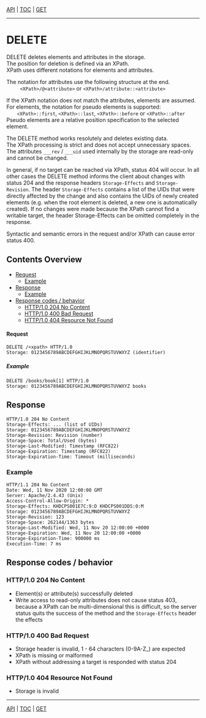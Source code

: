 [API](api.md) | [TOC](README.md) | [GET](api-get.md)
- - -

# DELETE

DELETE deletes elements and attributes in the storage.  
The position for deletion is defined via an XPath.  
XPath uses different notations for elements and attributes.

The notation for attributes use the following structure at the end.  
&#160;&#160;&#160;&#160;&#160;&#160;&#160;&#160;
    `<XPath>/@<attribute>` or `<XPath>/attribute::<attribute>`  

If the XPath notation does not match the attributes, elements are assumed.  
For elements, the notation for pseudo elements is supported:  
&#160;&#160;&#160;&#160;&#160;&#160;
    `<XPath>::first`, `<XPath>::last`, `<XPath>::before` or `<XPath>::after`  
Pseudo elements are a relative position specification to the selected element.

The DELETE method works resolutely and deletes existing data.  
The XPath processing is strict and does not accept unnecessary spaces.  
The attributes `___rev` / `___uid` used internally by the storage are read-only
and cannot be changed.

In general, if no target can be reached via XPath, status 404 will occur. In
all other cases the DELETE method informs the client about changes with status
204 and the response headers `Storage-Effects` and `Storage-Revision`. The
header `Storage-Effects` contains a list of the UIDs that were directly
affected by the change and also contains the UIDs of newly created elements
(e.g. when the root element is deleted, a new one is automatically created). If
no changes were made because the XPath cannot find a writable target, the
header Storage-Effects can be omitted completely in the response.

Syntactic and semantic errors in the request and/or XPath can cause error
status 400.


## Contents Overview

* [Request](#request)
    * [Example](#example)
* [Response](#response)
    * [Example](#example-1)
* [Response codes / behavior](#response-codes--behavior)
    * [HTTP/1.0 204 No Content](#http10-204-no-content)
    * [HTTP/1.0 400 Bad Request](#http10-400-bad-request)
    * [HTTP/1.0 404 Resource Not Found](#http10-404-resource-not-found)


#### Request

```
DELETE /<xpath> HTTP/1.0
Storage: 0123456789ABCDEFGHIJKLMNOPQRSTUVWXYZ (identifier)
```


##### Example

```
DELETE /books/book[1] HTTP/1.0
Storage: 0123456789ABCDEFGHIJKLMNOPQRSTUVWXYZ books
```


## Response

```
HTTP/1.0 204 No Content
Storage-Effects: ... (list of UIDs)
Storage: 0123456789ABCDEFGHIJKLMNOPQRSTUVWXYZ
Storage-Revision: Revision (number)
Storage-Space: Total/Used (bytes)
Storage-Last-Modified: Timestamp (RFC822)
Storage-Expiration: Timestamp (RFC822)
Storage-Expiration-Time: Timeout (milliseconds)
```


### Example

```
HTTP/1.1 204 No Content
Date: Wed, 11 Nov 2020 12:00:00 GMT
Server: Apache/2.4.43 (Unix)
Access-Control-Allow-Origin: *
Storage-Effects: KHDCPS001E7C:9:D KHDCPS001DDS:0:M
Storage: 0123456789ABCDEFGHIJKLMNOPQRSTUVWXYZ
Storage-Revision: 123
Storage-Space: 262144/1363 bytes
Storage-Last-Modified: Wed, 11 Nov 20 12:00:00 +0000
Storage-Expiration: Wed, 11 Nov 20 12:00:00 +0000
Storage-Expiration-Time: 900000 ms
Execution-Time: 7 ms
```


## Response codes / behavior

### HTTP/1.0 204 No Content
- Element(s) or attribute(s) successfully deleted
- Write access to read-only attributes does not cause status 403, because a
  XPath can be multi-dimensional this is difficult, so the server status
  quits the success of the method and the `Storage-Effects` header the effects

### HTTP/1.0 400 Bad Request
- Storage header is invalid, 1 - 64 characters (0-9A-Z_) are expected
- XPath is missing or malformed
- XPath without addressing a target is responded with status 204

### HTTP/1.0 404 Resource Not Found
- Storage is invalid



- - -

[API](api.md) | [TOC](README.md) | [GET](api-get.md)